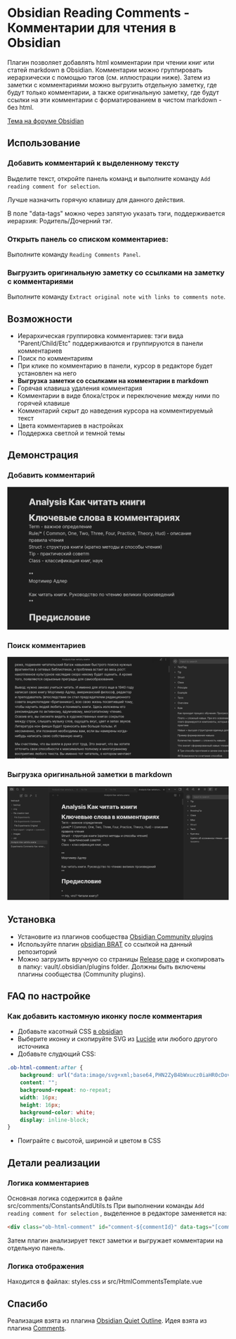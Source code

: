 # Obsidian Reading Comments - Комментарии для чтения в Obsidian

Плагин позволяет добавлять html комментарии при чтении книг или статей markdown в Obsidian. Комментарии можно группировать иерархически с помощью тэгов (см. иллюстрации ниже). Затем из заметки с комментариями можно выгрузить отдельную заметку, где будут только комментарии, а также оригинальную заметку, где будут ссылки на эти комментарии с форматированием в чистом markdown - без html.

[Тема на форуме Obsidian](https://forum.obsidian.md/t/new-plugin-obsidian-reading-comments/)

## Использование

### Добавить комментарий к выделенному тексту

Выделите текст, откройте панель команд и выполните команду `Add reading comment for selection`.

Лучше назначить горячую клавишу для данного действия.

В поле "data-tags" можно через запятую указать тэги, поддерживается иерархия: Родитель/Дочерний тэг.

### Открыть панель со списком комментариев:

Выполните команду `Reading Comments Panel`.

### Выгрузить оригинальную заметку со ссылками на заметку с комментариями

Выполните команду `Extract original note with links to comments note`.

## Возможности

- Иерархическая группировка комментариев: тэги вида "Parent/Child/Etc" поддерживаются и группируются в панели комментариев
- Поиск по комментариям
- При клике по комментарию в панели, курсор в редакторе будет установлен на него
- **Выгрузка заметки со ссылками на комментарии в markdown**
- Горячая клавиша удаления комментария
- Комментарии в виде блока/строк и переключение между ними по горячей клавише
- Комментарий скрыт до наведения курсора на комментируемый текст
- Цвета комментариев в настройках
- Поддержка светлой и темной темы

## Демонстрация

### Добавить комментарий

![Create comment](https://raw.githubusercontent.com/BumbrT/obsidian-reading-comments/master/resources/create-comment-ru.gif)

### Поиск комментариев

![Search comments](https://raw.githubusercontent.com/BumbrT/obsidian-reading-comments/master/resources/navigate-comment-ru.gif)

### Выгрузка оригинальной заметки в markdown

![Extract original note](https://raw.githubusercontent.com/BumbrT/obsidian-reading-comments/master/resources/extract-original-ru.gif)


## Установка

- Установите из плагинов сообщества [Obsidian Community plugins](https://obsidian.md/plugins?id=reading-comments)
- Используйте плагин [obsidian BRAT](https://github.com/TfTHacker/obsidian42-brat) со ссылкой на данный репозиторий
- Можно загрузить вручную со страницы [Release page](https://github.com/BumbrT/obsidian-reading-comments/releases) и скопировать в папку: vault/.obsidian/plugins folder. Должны быть включены плагины сообщества (Community plugins).

## FAQ по настройке
### Как добавить кастомную иконку после комментария
- Добавьте касотный CSS [в obsidian](https://help.obsidian.md/Extending+Obsidian/CSS+snippets)
- Выберите иконку и скопируйте SVG из [Lucide](https://lucide.dev/icons/) или любого другого источника
- Добавьте слудющий CSS:
```css
.ob-html-comment:after {
    background: url("data:image/svg+xml;base64,PHN2ZyB4bWxucz0iaHR0cDovL3d3dy53My5vcmcvMjAwMC9zdmciIHdpZHRoPSIxNiIgaGVpZ2h0PSIxNiIgdmlld0JveD0iMCAwIDI0IDI0IiBmaWxsPSJub25lIiBzdHJva2U9ImN1cnJlbnRDb2xvciIgc3Ryb2tlLXdpZHRoPSIyIiBzdHJva2UtbGluZWNhcD0icm91bmQiIHN0cm9rZS1saW5lam9pbj0icm91bmQiIGNsYXNzPSJsdWNpZGUgbHVjaWRlLXN0aWNreS1ub3RlIj48cGF0aCBkPSJNMTUuNSAzSDVhMiAyIDAgMCAwLTIgMnYxNGMwIDEuMS45IDIgMiAyaDE0YTIgMiAwIDAgMCAyLTJWOC41TDE1LjUgM1oiLz48cGF0aCBkPSJNMTUgM3Y2aDYiLz48L3N2Zz4=");
    content: "";
    background-repeat: no-repeat;
    width: 16px;
    height: 16px;
    background-color: white;
    display: inline-block;
}
```
- Поиграйте с высотой, шириной и цветом в CSS

## Детали реализации

### Логика комментариев

Основная логика содержится в файле src/comments/ConstantsAndUtils.ts
 При выполнении команды `Add reading comment for selection` , выделенное в редакторе заменяется на:

```html
<div class="ob-html-comment" id="comment-${commentId}" data-tags="[comment,]"><span class="ob-html-comment-body">CommentPlaceholder</span>${htmlEscapedSelection}</div>
```

Затем плагин анализирует текст заметки и выгружает комментарии на отдельную панель.

### Логика отображения

Находится в файлах: styles.css и src/HtmlCommentsTemplate.vue

## Спасибо

Реализация взята из  плагина [Obsidian Quiet Outline](https://github.com/guopenghui/obsidian-quiet-outline).
Идея взята из плагина [Comments](https://github.com/Darakah/obsidian-comments-plugin).
